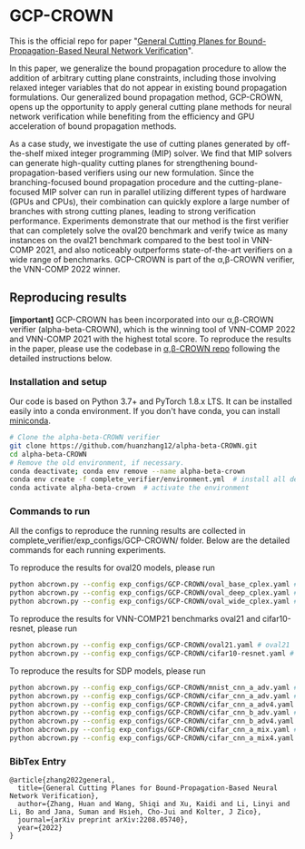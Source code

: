 # GCP-CROWN

This is the official repo for paper "[General Cutting Planes for Bound-Propagation-Based Neural Network Verification](https://arxiv.org/pdf/2208.05740.pdf)". 

In this paper, we generalize the bound propagation procedure to allow the addition of arbitrary cutting plane constraints, including those involving relaxed integer variables that do not appear in existing bound propagation formulations. Our generalized bound propagation method, GCP-CROWN, opens up the opportunity to apply general cutting plane methods for neural network verification while benefiting from the efficiency and GPU acceleration of bound propagation methods.

As a case study, we investigate the use of cutting planes generated by off-the-shelf mixed integer programming (MIP) solver. We find that MIP solvers can generate high-quality cutting planes for strengthening bound-propagation-based verifiers using our new formulation. Since the branching-focused bound propagation procedure and the cutting-plane-focused MIP solver can run in parallel utilizing different types of hardware (GPUs and CPUs), their combination can quickly explore a large number of branches with strong cutting planes, leading to strong verification performance. Experiments demonstrate that our method is the first verifier that can completely solve the oval20 benchmark and verify twice as many instances on the oval21 benchmark compared to the best tool in VNN-COMP 2021, and also noticeably outperforms state-of-the-art verifiers on a wide range of benchmarks. GCP-CROWN is part of the α,β-CROWN verifier, the VNN-COMP 2022 winner.

## Reproducing results

**[important]** GCP-CROWN has been incorporated into our α,β-CROWN verifier (alpha-beta-CROWN), which is the winning tool of VNN-COMP 2022 and VNN-COMP 2021 with the highest total score. To reproduce the results in the paper, please use the codebase in [α,β-CROWN repo](abcrown.org) following the detailed instructions below.

### Installation and setup

Our code is based on Python 3.7+ and PyTorch 1.8.x LTS. It can be installed
easily into a conda environment. If you don't have conda, you can install
[miniconda](https://docs.conda.io/en/latest/miniconda.html).

```bash
# Clone the alpha-beta-CROWN verifier
git clone https://github.com/huanzhang12/alpha-beta-CROWN.git
cd alpha-beta-CROWN
# Remove the old environment, if necessary.
conda deactivate; conda env remove --name alpha-beta-crown
conda env create -f complete_verifier/environment.yml  # install all dependents into the alpha-beta-crown environment
conda activate alpha-beta-crown  # activate the environment
```

### Commands to run

All the configs to reproduce the running results are collected in complete_verifier/exp_configs/GCP-CROWN/ folder. Below are the detailed commands for each running experiments.

To reproduce the results for oval20 models, please run
```bash
python abcrown.py --config exp_configs/GCP-CROWN/oval_base_cplex.yaml # oval20 base
python abcrown.py --config exp_configs/GCP-CROWN/oval_deep_cplex.yaml # oval20 deep
python abcrown.py --config exp_configs/GCP-CROWN/oval_wide_cplex.yaml # oval20 wide
```

To reproduce the results for VNN-COMP21 benchmarks oval21 and cifar10-resnet, please run
```bash
python abcrown.py --config exp_configs/GCP-CROWN/oval21.yaml # oval21
python abcrown.py --config exp_configs/GCP-CROWN/cifar10-resnet.yaml # cifar10-resnet
```

To reproduce the results for SDP models, please run
```bash
python abcrown.py --config exp_configs/GCP-CROWN/mnist_cnn_a_adv.yaml # mnist_cnn_a_adv
python abcrown.py --config exp_configs/GCP-CROWN/cifar_cnn_a_adv.yaml # cifar_cnn_a_adv
python abcrown.py --config exp_configs/GCP-CROWN/cifar_cnn_a_adv4.yaml # cifar_cnn_a_adv4
python abcrown.py --config exp_configs/GCP-CROWN/cifar_cnn_b_adv.yaml # cifar_cnn_b_adv
python abcrown.py --config exp_configs/GCP-CROWN/cifar_cnn_b_adv4.yaml # cifar_cnn_b_adv4
python abcrown.py --config exp_configs/GCP-CROWN/cifar_cnn_a_mix.yaml # cifar_cnn_a_mix
python abcrown.py --config exp_configs/GCP-CROWN/cifar_cnn_a_mix4.yaml # cifar_cnn_a_mix4
```


### BibTex Entry

```
@article{zhang2022general,
  title={General Cutting Planes for Bound-Propagation-Based Neural Network Verification},
  author={Zhang, Huan and Wang, Shiqi and Xu, Kaidi and Li, Linyi and Li, Bo and Jana, Suman and Hsieh, Cho-Jui and Kolter, J Zico},
  journal={arXiv preprint arXiv:2208.05740},
  year={2022}
}
```

